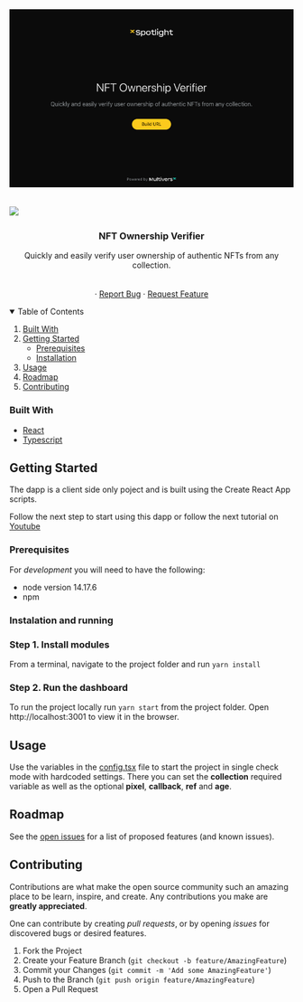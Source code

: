 <div style="text-align:center">
  <img
  src="https://github.com/multiversx/mx-nft-verify-dapp/blob/main/public/share.jpg"
  alt="MultiversX Network">
</div>
<br>

[![](https://img.shields.io/badge/made%20by-MultiversX-blue.svg)](http://multiversx.com/)
<br />

<p align="center">

 <h3 align="center">NFT Ownership Verifier</h3>

  <p align="center">
Quickly and easily verify user ownership of authentic NFTs from any collection.
    <br />
    <br />
    <br />
    ·
    <a href="https://github.com/multiversx/mx-nft-verify-dapp/issues">Report Bug</a>
    ·
    <a href="https://github.com/multiversx/mx-nft-verify-dapp/issues">Request Feature</a>
  </p>
</p>

<!-- TABLE OF CONTENTS -->
<details open="open">
  <summary>Table of Contents</summary>
  <ol>
    <li><a href="#built-with">Built With</a>    </li>
    <li>
      <a href="#getting-started">Getting Started</a>
      <ul>
        <li><a href="#prerequisites">Prerequisites</a></li>
        <li><a href="#installation">Installation</a></li>
      </ul>
    </li>
    <li><a href="#usage">Usage</a></li>
    <li><a href="#roadmap">Roadmap</a></li>
    <li><a href="#contributing">Contributing</a></li>
  </ol>
</details>

### Built With

- [React](https://reactjs.org/)
- [Typescript](https://www.typescriptlang.org/)

<!-- GETTING STARTED -->

## Getting Started

The dapp is a client side only poject and is built using the Create React App scripts.

Follow the next step to start using this dapp or follow the next tutorial on [Youtube](https://www.youtube.com/watch?v=BkjUmBsmQYM)

### Prerequisites

For _development_ you will need to have the following:

- node version 14.17.6
- npm

### Instalation and running

### Step 1. Install modules

From a terminal, navigate to the project folder and run `yarn install`

### Step 2. Run the dashboard

To run the project locally run `yarn start` from the project folder. Open http://localhost:3001 to view it in the browser.

<!-- USAGE -->

## Usage

Use the variables in the [config.tsx](https://github.com/multiversx/mx-nft-verify-dapp/blob/main/src/config.tsx) file to start the project in single check mode with hardcoded settings.
There you can set the **collection** required variable as well as the optional **pixel**, **callback**, **ref** and **age**.

<!-- ROADMAP -->

## Roadmap

See the [open issues](https://github.com/multiversx/mx-nft-verify-dapp/issues) for a list of proposed features (and known issues).

<!-- CONTRIBUTING -->

## Contributing

Contributions are what make the open source community such an amazing place to be learn, inspire, and create. Any contributions you make are **greatly appreciated**.

One can contribute by creating _pull requests_, or by opening _issues_ for discovered bugs or desired features.

1. Fork the Project
2. Create your Feature Branch (`git checkout -b feature/AmazingFeature`)
3. Commit your Changes (`git commit -m 'Add some AmazingFeature'`)
4. Push to the Branch (`git push origin feature/AmazingFeature`)
5. Open a Pull Request

